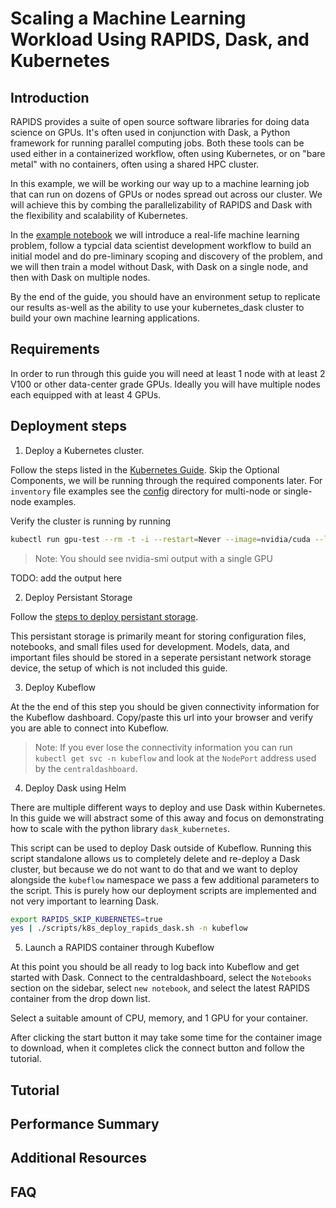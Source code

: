 # Scaling a Machine Learning Workload Using RAPIDS, Dask, and Kubernetes

## Introduction

RAPIDS provides a suite of open source software libraries for doing data science on GPUs. It's often used in conjunction with Dask, a Python framework for running parallel computing jobs. Both these tools can be used either in a containerized workflow, often using Kubernetes, or on "bare metal" with no containers, often using a shared HPC cluster.

In this example, we will be working our way up to a machine learning job that can run on dozens of GPUs or nodes spread out across our cluster. We will achieve this by combing the parallelizability of RAPIDS and Dask with the flexibility and scalability of Kubernetes.

In the [example notebook](dask.ipynb) we will introduce a real-life machine learning problem, follow a typcial data scientist development workflow to build an initial model and do pre-liminary scoping and discovery of the problem, and we will then train a model without Dask, with Dask on a single node, and then with Dask on multiple nodes.

By the end of the guide, you should have an environment setup to replicate our results as-well as the ability to use your kubernetes_dask cluster to build your own machine learning applications.

## Requirements

In order to run through this guide you will need at least 1 node with at least 2 V100 or other data-center grade GPUs. Ideally you will have multiple nodes each equipped with at least 4 GPUs.

## Deployment steps

1. Deploy a Kubernetes cluster.

Follow the steps listed in the [Kubernetes Guide](../../docs/kubernetes-cluster.md). Skip the Optional Components, we will be running through the required components later. For `inventory` file examples see the [config](config) directory for multi-node or single-node examples.

Verify the cluster is running by running
```sh
kubectl run gpu-test --rm -t -i --restart=Never --image=nvidia/cuda --limits=nvidia.com/gpu=1 -- nvidia-smi
```
   > Note: You should see nvidia-smi output with a single GPU

   TODO: add the output here

2. Deploy Persistant Storage

Follow the [steps to deploy persistant storage](../../docs/kubernetes-cluster.md#persistent-storage).

This persistant storage is primarily meant for storing configuration files, notebooks, and small files used for development. Models, data, and important files should be stored in a seperate persistant network storage device, the setup of which is not included this guide.

3. Deploy Kubeflow

At the the end of this step you should be given connectivity information for the Kubeflow dashboard. Copy/paste this url into your browser and verify you are able to connect into Kubeflow.

   > Note: If you ever lose the connectivity information you can run `kubectl get svc -n kubeflow` and look at the `NodePort` address used by the `centraldashboard`.

4. Deploy Dask using Helm

There are multiple different ways to deploy and use Dask within Kubernetes. In this guide we will abstract some of this away and focus on demonstrating how to scale with the python library `dask_kubernetes`.

This script can be used to deploy Dask outside of Kubeflow. Running this script standalone allows us to completely delete and re-deploy a Dask cluster, but because we do not want to do that and we want to deploy alongside the `kubeflow` namespace we pass a few additional parameters to the script. This is purely how our deployment scripts are implemented and not very important to learning Dask.

```sh
export RAPIDS_SKIP_KUBERNETES=true
yes | ./scripts/k8s_deploy_rapids_dask.sh -n kubeflow
```

5. Launch a RAPIDS container through Kubeflow

At this point you should be all ready to log back into Kubeflow and get started with Dask. Connect to the centraldashboard, select the `Notebooks` section on the sidebar, select `new notebook`, and select the latest RAPIDS container from the drop down list. 

Select a suitable amount of CPU, memory, and 1 GPU for your container.

After clicking the start button it may take some time for the container image to download, when it completes click the connect button and follow the tutorial.

## Tutorial

## Performance Summary

## Additional Resources

## FAQ

